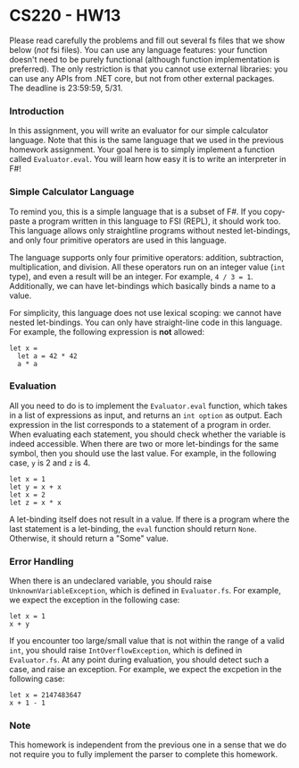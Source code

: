 # CS220 - HW13

Please read carefully the problems and fill out several fs files that we show
below (*not* fsi files). You can use any language features: your function
doesn't need to be purely functional (although function implementation is
preferred).  The only restriction is that you cannot use external libraries: you
can use any APIs from .NET core, but not from other external packages. The
deadline is 23:59:59, 5/31.

### Introduction

In this assignment, you will write an evaluator for our simple calculator
language. Note that this is the same language that we used in the previous
homework assignment. Your goal here is to simply implement a function called
`Evaluator.eval`. You will learn how easy it is to write an interpreter in F#!

### Simple Calculator Language

To remind you, this is a simple language that is a subset of F#. If you
copy-paste a program written in this language to FSI (REPL), it should work too.
This language allows only straightline programs without nested let-bindings, and
only four primitive operators are used in this language.

The language supports only four primitive operators: addition, subtraction,
multiplication, and division. All these operators run on an integer value (`int`
type), and even a result will be an integer. For example, `4 / 3 = 1`.
Additionally, we can have let-bindings which basically binds a name to a value.

For simplicity, this language does not use lexical scoping: we cannot have
nested let-bindings. You can only have straight-line code in this language. For
example, the following expression is **not** allowed:

```
let x =
  let a = 42 * 42
  a * a
```

### Evaluation

All you need to do is to implement the `Evaluator.eval` function, which takes in
a list of expressions as input, and returns an `int option` as output. Each
expression in the list corresponds to a statement of a program in order. When
evaluating each statement, you should check whether the variable is indeed
accessible. When there are two or more let-bindings for the same symbol, then
you should use the last value. For example, in the following case, `y` is 2 and
`z` is 4.

```
let x = 1
let y = x + x
let x = 2
let z = x * x
```

A let-binding itself does not result in a value. If there is a program where the
last statement is a let-binding, the `eval` function should return `None`.
Otherwise, it should return a "Some" value.

### Error Handling

When there is an undeclared variable, you should raise
`UnknownVariableException`, which is defined in `Evaluator.fs`. For example, we
expect the exception in the following case:

```
let x = 1
x + y
```

If you encounter too large/small value that is not within the range of a valid
`int`,  you should raise `IntOverflowException`, which is defined in
`Evaluator.fs`. At any point during evaluation, you should detect such a case,
and raise an exception. For example, we expect the excpetion in the following
case:

```
let x = 2147483647
x + 1 - 1
```

### Note

This homework is independent from the previous one in a sense that we do not
require you to fully implement the parser to complete this homework.
